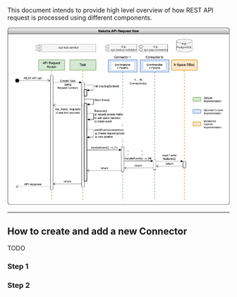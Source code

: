 [img_api_req_flow]: diagrams/api_request_flow.png

This document intends to provide high level overview of how REST API request is processed using different components. 

![API request flow][img_api_req_flow]

---

## How to create and add a new Connector

TODO 

### Step 1

### Step 2
